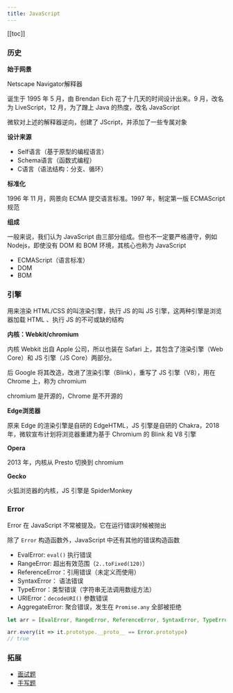 ```yaml
---
title: JavaScript
---
```


[[toc]]

### 历史

**始于网景**

Netscape Navigator解释器

诞生于 1995 年 5 月，由 Brendan Eich 花了十几天的时间设计出来。9 月，改名为 LiveScript，12 月，为了蹭上 Java 的热度，改名 JavaScript

微软对上述的解释器逆向，创建了 JScript，并添加了一些专属对象

**设计来源**

* Self语言（基于原型的编程语言）
* Schema语言（函数式编程）
* C语言（语法结构：分支、循环）

**标准化**

1996 年 11 月，网景向 ECMA 提交语言标准。1997 年，制定第一版 ECMAScript 规范

**组成**

一般来说，我们认为 JavaScript 由三部分组成。但也不一定要严格遵守，例如 Nodejs，即使没有 DOM 和 BOM 环境，其核心也称为 JavaScript

* ECMAScript（语言标准）
* DOM
* BOM

### 引擎

用来渲染 HTML/CSS 的叫渲染引擎，执行 JS 的叫 JS 引擎，这两种引擎是浏览器加载 HTML 、执行 JS 的不可或缺的结构

**内核：Webkit/chromium**

内核 Webkit 出自 Apple 公司，所以也装在 Safari 上，其包含了渲染引擎（Web Core）和 JS 引擎（JS Core）两部分。

后 Google 将其改造，改进了渲染引擎（Blink），重写了 JS 引擎（V8），用在 Chrome 上，称为 chromium

chromium 是开源的，Chrome 是不开源的

**Edge浏览器**

原来 Edge 的渲染引擎是自研的 EdgeHTML，JS 引擎是自研的 Chakra，2018 年，微软宣布计划将浏览器重建为基于 Chromium 的 Blink 和 V8 引擎

**Opera**

2013 年，内核从 Presto 切换到 chromium

**Gecko**

火狐浏览器的内核，JS 引擎是 SpiderMonkey

### Error

Error 在 JavaScript 不常被提及。它在运行错误时候被抛出

除了 `Error` 构造函数外，JavaScript 中还有其他的错误构造函数

* EvalError: `eval()` 执行错误
* RangeError: 超出有效范围（`2..toFixed(120)`）
* ReferenceError：引用错误（未定义而使用）
* SyntaxError： 语法错误
* TypeError：类型错误（字符串无法调用数组方法）
* URIError：`decodeURI()` 参数错误
* AggregateError: 聚合错误，发生在 `Promise.any` 全部被拒绝



```js
let arr = [EvalError, RangeError, ReferenceError, SyntaxError, TypeError, URIError, AggregateError]

arr.every(it => it.prototype.__proto__ == Error.prototype)
// true
```


### 拓展

* [面试题](/restart/js/interview)
* [手写题](/restart/js/hand)

